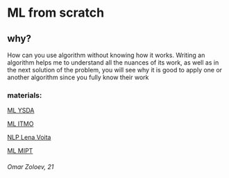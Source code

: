 
# ML from scratch

## why?
How can you use algorithm without knowing how it works. Writing an algorithm helps me to understand all the nuances of its work, as well as in the next solution of the problem, you will see why it is good to apply one or another algorithm since you fully know their work

### materials: 

[ML YSDA](https://ml-handbook.ru/)

[ML ITMO](https://github.com/testpassword/Machine-learning-and-data-analysis)

[NLP Lena Voita](https://lena-voita.github.io/nlp_course.html#whats_inside_fun)

[ML MIPT](https://www.youtube.com/results?search_query=%D0%BC%D0%B0%D1%88%D0%B8%D0%BD%D0%BD%D0%BE%D0%B5+%D0%BE%D0%B1%D1%83%D1%87%D0%B5%D0%BD%D0%B8%D0%B5+%D0%BD%D0%B5%D0%B9%D1%87%D0%B5%D0%B2)


###### Omar Zoloev, 21
